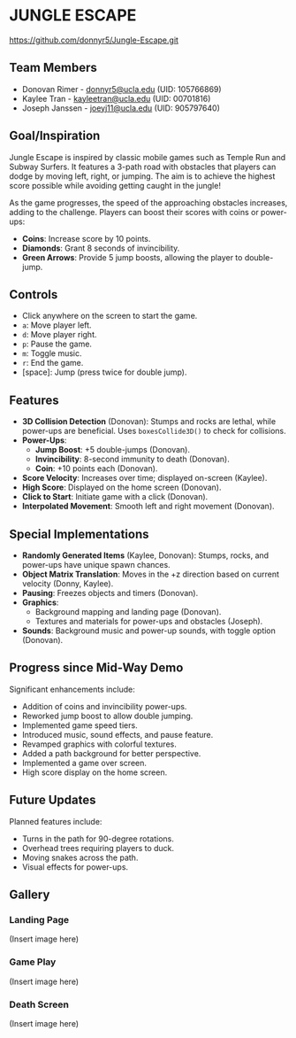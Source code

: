 # JUNGLE ESCAPE
https://github.com/donnyr5/Jungle-Escape.git


## Team Members
- Donovan Rimer - donnyr5@ucla.edu (UID: 105766869)
- Kaylee Tran - kayleetran@ucla.edu (UID: 00701816)
- Joseph Janssen - joeyj11@ucla.edu (UID: 905797640)

## Goal/Inspiration
Jungle Escape is inspired by classic mobile games such as Temple Run and Subway Surfers. It features a 3-path road with obstacles that players can dodge by moving left, right, or jumping. The aim is to achieve the highest score possible while avoiding getting caught in the jungle!

As the game progresses, the speed of the approaching obstacles increases, adding to the challenge. Players can boost their scores with coins or power-ups:
- **Coins**: Increase score by 10 points.
- **Diamonds**: Grant 8 seconds of invincibility.
- **Green Arrows**: Provide 5 jump boosts, allowing the player to double-jump.

## Controls
- Click anywhere on the screen to start the game.
- `a`: Move player left.
- `d`: Move player right.
- `p`: Pause the game.
- `m`: Toggle music.
- `r`: End the game.
- [space]: Jump (press twice for double jump).

## Features
- **3D Collision Detection** (Donovan): Stumps and rocks are lethal, while power-ups are beneficial. Uses `boxesCollide3D()` to check for collisions.
- **Power-Ups**:
  - **Jump Boost**: +5 double-jumps (Donovan).
  - **Invincibility**: 8-second immunity to death (Donovan).
  - **Coin**: +10 points each (Donovan).
- **Score Velocity**: Increases over time; displayed on-screen (Kaylee).
- **High Score**: Displayed on the home screen (Donovan).
- **Click to Start**: Initiate game with a click (Donovan).
- **Interpolated Movement**: Smooth left and right movement (Donovan).

## Special Implementations
- **Randomly Generated Items** (Kaylee, Donovan): Stumps, rocks, and power-ups have unique spawn chances.
- **Object Matrix Translation**: Moves in the +z direction based on current velocity (Donny, Kaylee).
- **Pausing**: Freezes objects and timers (Donovan).
- **Graphics**:
  - Background mapping and landing page (Donovan).
  - Textures and materials for power-ups and obstacles (Joseph).
- **Sounds**: Background music and power-up sounds, with toggle option (Donovan).

## Progress since Mid-Way Demo
Significant enhancements include:
- Addition of coins and invincibility power-ups.
- Reworked jump boost to allow double jumping.
- Implemented game speed tiers.
- Introduced music, sound effects, and pause feature.
- Revamped graphics with colorful textures.
- Added a path background for better perspective.
- Implemented a game over screen.
- High score display on the home screen.

## Future Updates
Planned features include:
- Turns in the path for 90-degree rotations.
- Overhead trees requiring players to duck.
- Moving snakes across the path.
- Visual effects for power-ups.

## Gallery
### Landing Page
(Insert image here)

### Game Play
(Insert image here)

### Death Screen
(Insert image here)

